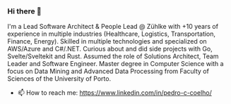 ### Hi there 👋

I'm a Lead Software Architect & People Lead @ Zühlke with +10 years of experience in multiple industries (Healthcare, Logistics, Transportation, Finance, Energy). Skilled in multiple technologies and specialized on AWS/Azure and C#/.NET. Curious about and did side projects with Go, Svelte/Sveltekit and Rust. Assumed the role of Solutions Architect, Team Leader and Software Engineer. Master degree in Computer Science with a focus on Data Mining and Advanced Data Processing from Faculty of Sciences of the University of Porto.

- 📫 How to reach me: https://www.linkedin.com/in/pedro-c-coelho/
